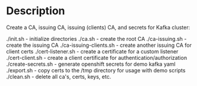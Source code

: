 # Description

Create a CA, issuing CA, issuing (clients) CA, and secrets for Kafka cluster:

./init.sh - initialize directories
./ca.sh - create the root CA
./ca-issuing.sh - create the issuing CA
./ca-issuing-clients.sh - create another issuing CA for client certs
./cert-listener.sh - create a certificate for a custom listener
./cert-client.sh - create a client certificate for authentication/authorization
./create-secrets.sh - generate openshift secrets for demo kafka yaml
./export.sh - copy certs to the /tmp directory for usage with demo scripts
./clean.sh - delete all ca's, certs, keys, etc.


